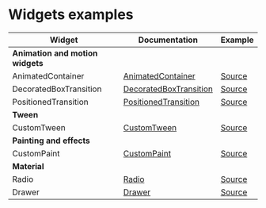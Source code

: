 # Widgets examples


| Widget                       | Documentation                                                        | Example |
|------------------------------|----------------------------------------------------------------------|---------|
| **Animation and motion widgets** |                                                                      |         |
| AnimatedContainer            | [AnimatedContainer][Doc_AnimatedContainer] | [Source][Source_AnimatedContainer]      |
| DecoratedBoxTransition            | [DecoratedBoxTransition][Doc_DecoratedBoxTransition] | [Source][Source_DecoratedBoxTransition]      |
| PositionedTransition            | [PositionedTransition][Doc_PositionedTransition] | [Source][Source_PositionedTransition]      |
| **Tween** |                                                                      |         |
| CustomTween            | [CustomTween][Doc_CustomTween] | [Source][Source_CustomTween]      |
| **Painting and effects** |                                                                      |         |
| CustomPaint            | [CustomPaint][Doc_CustomPaint] | [Source][Source_CustomPaint]      |
| **Material** |                                                                      |         |
| Radio            | [Radio][Doc_Radio] | [Source][Source_Radio]      |
| Drawer            | [Drawer][Doc_Drawer] | [Source][Source_Drawer]      |


[Doc_AnimatedContainer]:https://api.flutter.dev/flutter/widgets/AnimatedContainer-class.html
[Doc_DecoratedBoxTransition]:https://api.flutter.dev/flutter/widgets/DecoratedBoxTransition-class.html
[Doc_PositionedTransition]:https://api.flutter.dev/flutter/widgets/PositionedTransition-class.html
[Doc_CustomTween]:https://api.flutter.dev/flutter/animation/Tween-class.html
[Doc_CustomPaint]:https://api.flutter.dev/flutter/widgets/CustomPaint-class.html
[Doc_Radio]:https://docs.flutter.io/flutter/material/Radio-class.html
[Doc_Drawer]:https://docs.flutter.io/flutter/material/Drawer-class.html

[Source_AnimatedContainer]:/lib/animation_and_motion_widgets/animated_container.dart
[Source_DecoratedBoxTransition]:/lib/animation_and_motion_widgets/decorated_box_transition.dart
[Source_PositionedTransition]:/lib/animation_and_motion_widgets/positioned_transition.dart
[Source_CustomTween]:/lib/tween/custom_tween.dart
[Source_CustomPaint]:/lib/painting_and_effects/custom_paint.dart
[Source_Radio]:/lib/material_widgets/radio.dart
[Source_Drawer]:/lib/material_widgets/drawer.dart
